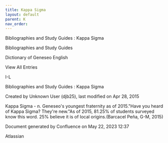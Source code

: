 ```yaml
---
title: Kappa Sigma
layout: default
parent: K
nav_order:
---
```


Bibliographies and Study Guides : Kappa Sigma

Bibliographies and Study Guides

Dictionary of Geneseo English

View All Entries

I-L

Bibliographies and Study Guides : Kappa Sigma

Created by  Unknown User (djb25), last modified on Apr 28, 2015

Kappa Sigma - n. Geneseo's youngest fraternity as of 2015.&quot;Have you heard of Kappa Sigma? They're new.&quot;As of 2015, 81.25% of students surveyed know this word. 25% believe it is of local origins.(Barcacel Peña, G-M, 2015)

Document generated by Confluence on May 22, 2023 12:37

Atlassian
